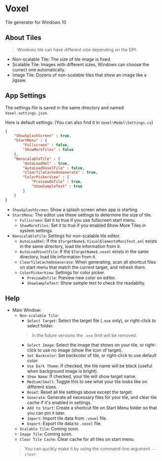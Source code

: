 # Voxel
Tile generator for Windows 10

## About Tiles
>Windows tile can have different size depending on the DPI.
* Non-scalable Tile: The size of tile image is fixed.
* Scalable Tile: Images with different sizes, Windows can choose the currect one automatically.
* Image Tile: Dozens of non-scalable tiles that show an image like a jigsaw.

## App Settings
The settings file is saved in the same directory and named `Voxel.settings.json`.

Here is default settings: (You can also find it in `Voxel\Model\Settings.cs`)
```json
{
	"ShowSplashScreen" : true,
	"StartMenu" : {
		"Fullscreen" : false,
		"ShowMoreTiles" : false
	},
	"NonscalableTile" : {
		"AutoLoadXml" : true,
		"AutoLoadVoxelFile" : false,
		"ClearTileCacheOnGenerate" : true,
		"ColorPickerView" : {
			"PreviewOnTile" : true,
			"ShowSampleText" : true
		}
	}
}
```
- `ShowSplashScreen`: Show a splash screen when app is starting.
- `StartMenu`: The editor use these settings to determine the size of tile.
    - `Fullscreen`: Set it to true if you use fullscreen start menu.
    - `ShowMoreTiles`: Set it to true if you enabled Show More Tiles in system settings.
- `NonscalableTile`: Settings for non-scalable tile editor.
    - `AutoLoadXml`: If the `$TargetName$.VisualElementsManifest.xml` exists in the same directory, load tile information from it.
    - `AutoLoadVoxelFile`: If the `$TargetName$.voxel` exists in the same directory, load tile information from it.
    - `ClearTileCacheOnGenerate`: When generating, scan all shortcut files on start menu that match the current target, and refresh them.
    - `ColorPickerView`: Settings for color picker.
        - `PreviewOnTile`: Preview new color on editor.
        - `ShowSampleText`: Show sample text to check the readablity.

## Help
- Main Window:
	- `Non-scalable Tile`:
		- `Select Target`: Select the target file (`.exe` only), or right-click to select folder.
		>In the future versions the `.exe` limit will be removed.
		- `Select Image`: Select the image that shows on your tile, or right-click to use no image (show the icon of target).
		- `Set Backcolor`: Set backcolor of tile, or right-click to use default color.
		- `Use Dark Theme`: If checked, the tile name will be black (useful when background image is bright).
		- `Show Name`: If checked, your tile will show target name.
		- `Medium/Small`: Toggle this to see what your tile looks like on different sizes.
		- `Reset`: Reset all tile settings above except the target.
		- `Generate`: Generate all necessary files for your tile, and clear tile cache if it's enabled in settings.
		- `Add to Start`: Create a shortcut file on Start Menu folder so that you can pin it later.
		- `Import`: Import tile data from `.voxel` file.
		- `Export`: Export tile data to `.voxel` file.
	- `Scalable Tile`: Coming soon.
	- `Image Tile`: Coming soon.
	- `Clear Tile Cache`: Clear cache for all tiles on start menu.
	>You can qucikly make it by using the command-line argument `--clear`.